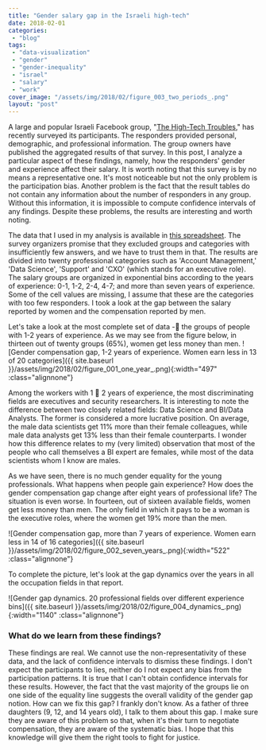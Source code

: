 ```yaml
---
title: "Gender salary gap in the Israeli high-tech"
date: 2018-02-01
categories: 
 - "blog"
tags: 
 - "data-visualization"
 - "gender"
 - "gender-inequality"
 - "israel"
 - "salary"
 - "work"
cover_image: "/assets/img/2018/02/figure_003_two_periods_.png"
layout: "post"
---
```


A large and popular Israeli Facebook group, "[The High-Tech Troubles](https://www.facebook.com/groups/hitechproblems/)," has recently surveyed its participants. The responders provided personal, demographic, and professional information. The group owners have published the aggregated results of that survey. In this post, I analyze a particular aspect of these findings, namely, how the responders' gender and experience affect their salary. It is worth noting that this survey is by no means a representative one. It's most noticeable but not the only problem is the participation bias. Another problem is the fact that the result tables do not contain any information about the number of responders in any group. Without this information, it is impossible to compute confidence intervals of any findings. Despite these problems, the results are interesting and worth noting.

The data that I used in my analysis is available in [this spreadsheet](https://docs.google.com/spreadsheets/d/1YOKIYLrC4kHXW-2DoMuUnH8Q_gWf-m89jpDwXh_IdjA/htmlview?usp=sharing&sle=true). The survey organizers promise that they excluded groups and categories with insufficiently few answers, and we have to trust them in that. The results are divided into twenty professional categories such as 'Account Management,' 'Data Science', 'Support' and 'CXO' (which stands for an executive role). The salary groups are organized in exponential bins according to the years of experience: 0-1, 1-2, 2-4, 4-7; and more than seven years of experience. Some of the cell values are missing, I assume that these are the categories with too few responders. I took a look at the gap between the salary reported by women and the compensation reported by men.

Let's take a look at the most complete set of data - the groups of people with 1-2 years of experience. As we may see from the figure below, in thirteen out of twenty groups (65%), women get less money than men.
![Gender compensation gap, 1-2 years of experience. Women earn less in 13 of 20 categories]({{ site.baseurl }}/assets/img/2018/02/figure_001_one_year_.png){:width="497" :class="alignnone"}

Among the workers with 1  2 years of experience, the most discriminating fields are executives and security researchers. It is interesting to note the difference between two closely related fields: Data Science and BI/Data Analysts. The former is considered a more lucrative position. On average, the male data scientists get 11% more than their female colleagues, while male data analysts get 13% less than their female counterparts. I wonder how this difference relates to my (very limited) observation that most of the people who call themselves a BI expert are females, while most of the data scientists whom I know are males.

As we have seen, there is no much gender equality for the young professionals. What happens when people gain experience? How does the gender compensation gap change after eight years of professional life? The situation is even worse. In fourteen, out of sixteen available fields, women get less money than men. The only field in which it pays to be a woman is the executive roles, where the women get 19% more than the men.

![Gender compensation gap, more than 7 years of experience. Women earn less in 14 of 16 categories]({{ site.baseurl }}/assets/img/2018/02/figure_002_seven_years_.png){:width="522" :class="alignnone"}

To complete the picture, let's look at the gap dynamics over the years in all the occupation fields in that report.

![Gender gap dynamics. 20 professional fields over different experience bins]({{ site.baseurl }}/assets/img/2018/02/figure_004_dynamics_.png){:width="1140" :class="alignnone"}

### What do we learn from these findings?

These findings are real. We cannot use the non-representativity of these data, and the lack of confidence intervals to dismiss these findings. I don't expect the participants to lies, neither do I not expect any bias from the participation patterns. It is true that I can't obtain confidence intervals for these results. However, the fact that the vast majority of the groups lie on one side of the equality line suggests the overall validity of the gender gap notion. How can we fix this gap? I frankly don't know. As a father of three daughters (9, 12, and 14 years old), I talk to them about this gap. I make sure they are aware of this problem so that, when it's their turn to negotiate compensation, they are aware of the systematic bias. I hope that this knowledge will give them the right tools to fight for justice.
